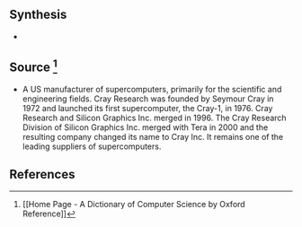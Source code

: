 ## Synthesis
- 
## Source [^1]
- A US manufacturer of supercomputers, primarily for the scientific and engineering fields. Cray Research was founded by Seymour Cray in 1972 and launched its first supercomputer, the Cray-1, in 1976. Cray Research and Silicon Graphics Inc. merged in 1996. The Cray Research Division of Silicon Graphics Inc. merged with Tera in 2000 and the resulting company changed its name to Cray Inc. It remains one of the leading suppliers of supercomputers.
## References

[^1]: [[Home Page - A Dictionary of Computer Science by Oxford Reference]]